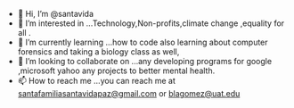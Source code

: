 - 👋 Hi, I’m @santavida
- 👀 I’m interested in ...Technology,Non-profits,climate change ,equality for all .
- 🌱 I’m currently learning ...how to code also learning about computer forensics and taking a biology class as well,
- 💞️ I’m looking to collaborate on ...any developing programs for google ,microsoft yahoo any projects to better mental health.
- 📫 How to reach me ...you can reach me at santafamiliasantavidapaz@gmail.com or blagomez@uat.edu

<!---
santavida/santavida is a ✨ special ✨ repository because its `README.md` (this file) appears on your GitHub profile.
You can click the Preview link to take a look at your changes.
--->
